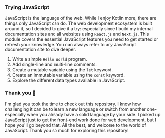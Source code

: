 ### Trying JavaScript

JavaScript is the language of the web. While I enjoy Kotlin more, there are things only JavaScript can do. The web
development ecosystem is built around it, so I decided to give it a try: especially since I build my internal
documentation sites and all websites using `React.js` and `Next.js`. This module covers the essential JavaScript
features you need to get started or refresh your knowledge. You can always refer to any JavaScript documentation site to
dive deeper.

1. Write a simple `Hello World` program.
2. Add single-line and multi-line comments.
3. Create a mutable variable using the `let` keyword.
4. Create an immutable variable using the `const` keyword.
5. Explore the different data types available in JavaScript.

### Thank you 🙌

I'm glad you took the time to check out this repository. I know how challenging it can be to learn a new language or
switch from another one-especially when you already have a solid language by your side. I picked up JavaScript just to
get the front-end work done for web development, but I hope you'll go beyond that. All the best, and welcome to the
world of JavaScript. Thank you so much for exploring this repository!
